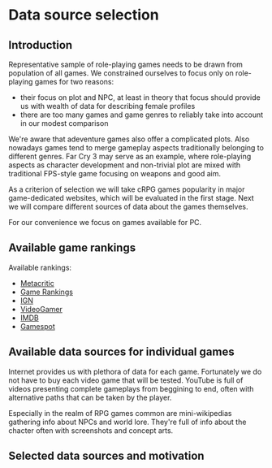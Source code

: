 Data source selection
=====================

Introduction
------------

Representative sample of role-playing games needs to be drawn from population of all games. We constrained ourselves to focus only on role-playing games for two reasons:
- their focus on plot and NPC, at least in theory that focus should provide us with wealth of data for describing female profiles
- there are too many games and game genres to reliably take into account in our modest comparison

We're aware that adeventure games also offer a complicated plots. Also nowadays games tend to merge gameplay aspects traditionally belonging to different genres. Far Cry 3 may serve as an example, where role-playing aspects as character development and non-trivial plot are mixed with traditional FPS-style game focusing on weapons and good aim.

As a criterion of selection we will take cRPG games popularity in major game-dedicated websites, which will be evaluated in the first stage. Next we will compare different sources of data about the games themselves.

For our convenience we focus on games available for PC.

Available game rankings
----------------------

Available rankings:
- [Metacritic](http://www.metacritic.com/browse/games/genre/metascore/role-playing/pc?view=condensed)
- [Game Rankings](http://www.gamerankings.com/browse.html?site=pc&cat=48&year=0&numrev=0&sort=0&letter=&search=)
- [IGN](http://uk.ign.com/games/reviews/pc?sortBy=score&sortOrder=desc&genre=rpg)
- [VideoGamer](http://www.videogamer.com/top-games/pc-role-playing-games-all-time/)
- [IMDB](http://www.imdb.com/list/ls057949881/)
- [Gamespot](http://www.gamespot.com/new-games/?sort=score&game_filter_type[genres]=46&game_filter_type[platform]=19&game_filter_type[minRating]=&game_filter_type[timeFrame]=&game_filter_type[startDate]=&game_filter_type[endDate]=&game_filter_type[theme]=&game_filter_type[region]=&___game_filter_type[developers]=&___game_filter_type[publishers]=&game_filter_type[letter]=/)



Available data sources for individual games
-------------------------------------------

Internet provides us with plethora of data for each game. Fortunately we do not have to buy each video game that will be tested. YouTube is full of videos presenting complete gameplays from beggining to end, often with alternative paths that can be taken by the player.

Especially in the realm of RPG games common are mini-wikipedias gathering info about NPCs and world lore. They're full of info about the chacter often with screenshots and concept arts.


Selected data sources and motivation
------------------------------------
